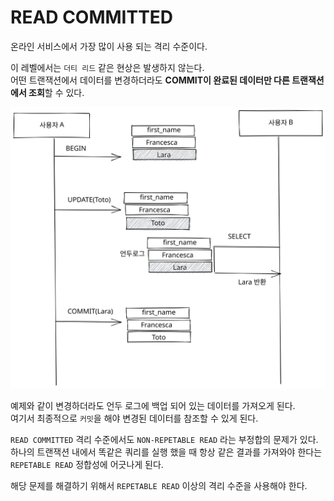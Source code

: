 # READ COMMITTED

온라인 서비스에서 가장 많이 사용 되는 격리 수준이다.

이 레벨에서는 `더티 리드` 같은 현상은 발생하지 않는다.\
어떤 트랜잭션에서 데이터를 변경하더라도 **COMMIT이 완료된 데이터만 다른 트랜잭션에서 조회**할 수 있다.

<img src="../../../.gitbook/assets/file.excalidraw (2).svg" alt="" class="gitbook-drawing">

예제와 같이 변경하더라도 언두 로그에 백업 되어 있는 데이터를 가져오게 된다.\
여기서 최종적으로 `커밋`을 해야 변경된 데이터를 참조할 수 있게 된다.

`READ COMMITTED` 격리 수준에서도 `NON-REPETABLE READ` 라는 부정합의 문제가 있다.\
하나의 트랜잭션 내에서 똑같은 쿼리를 실행 했을 때 항상 같은 결과를 가져와야 한다는 `REPETABLE READ` 정합성에 어긋나게 된다.

해당 문제를 해결하기 위해서 `REPETABLE READ` 이상의 격리 수준을 사용해야 한다.
